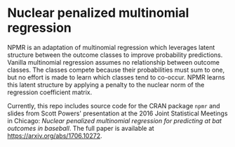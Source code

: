 Nuclear penalized multinomial regression
========================================

NPMR is an adaptation of multinomial regression which leverages latent
structure between the outcome classes to improve probability predictions.
Vanilla multinomial regression assumes no relationship between outcome classes.
The classes compete because their probabilities must sum to one, but no effort
is made to learn which classes tend to co-occur. NPMR learns this latent
structure by applying a penalty to the nuclear norm of the regression
coefficient matrix.

Currently, this repo includes source code for the CRAN package `npmr` and
slides from Scott Powers' presentation at the 2016 Joint Statistical Meetings
in Chicago: *Nuclear penalized multinomial regression for predicting at bat
outcomes in baseball*.
The full paper is available at https://arxiv.org/abs/1706.10272.

